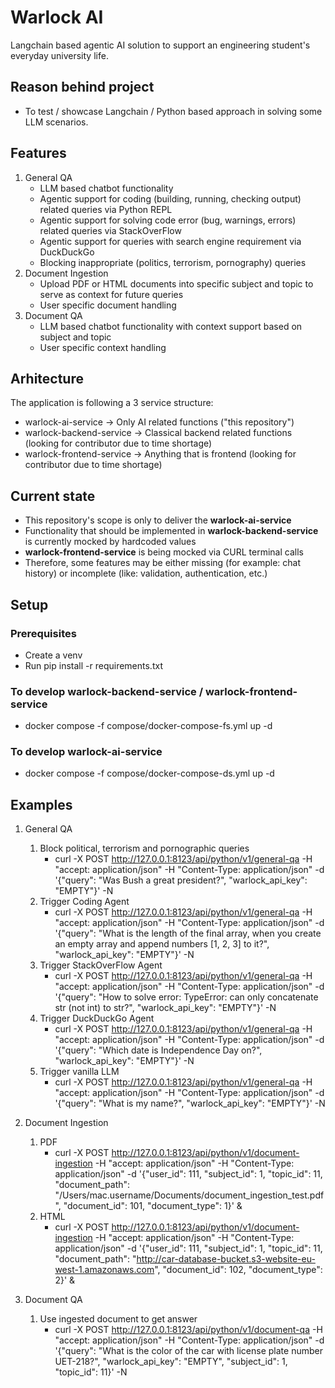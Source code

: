 # Warlock AI
Langchain based agentic AI solution to support an engineering student's everyday university life.

## Reason behind project
- To test / showcase Langchain / Python based approach in solving some LLM scenarios.

## Features
1. General QA
   - LLM based chatbot functionality
   - Agentic support for coding (building, running, checking output) related queries via Python REPL
   - Agentic support for solving code error (bug, warnings, errors) related queries via StackOverFlow
   - Agentic support for queries with search engine requirement via DuckDuckGo
   - Blocking inappropriate (politics, terrorism, pornography) queries
2. Document Ingestion
   - Upload PDF or HTML documents into specific subject and topic to serve as context for future queries
   - User specific document handling
3. Document QA
   - LLM based chatbot functionality with context support based on subject and topic
   - User specific context handling

## Arhitecture
The application is following a 3 service structure:
- warlock-ai-service -> Only AI related functions ("this repository")
- warlock-backend-service -> Classical backend related functions (looking for contributor due to time shortage)
- warlock-frontend-service -> Anything that is frontend (looking for contributor due to time shortage)

## Current state
- This repository's scope is only to deliver the **warlock-ai-service**
- Functionality that should be implemented in **warlock-backend-service** is currently mocked by hardcoded values
- **warlock-frontend-service** is being mocked via CURL terminal calls
- Therefore, some features may be either missing (for example: chat history) or incomplete (like: validation, authentication, etc.)

## Setup
### Prerequisites
- Create a venv
- Run pip install -r requirements.txt

### To develop warlock-backend-service / warlock-frontend-service
- docker compose -f compose/docker-compose-fs.yml up -d

### To develop warlock-ai-service
- docker compose -f compose/docker-compose-ds.yml up -d

## Examples
1. General QA
   1. Block political, terrorism and pornographic queries
      - curl -X POST http://127.0.0.1:8123/api/python/v1/general-qa -H "accept: application/json" -H "Content-Type: application/json" -d '{"query": "Was Bush a great president?", "warlock_api_key": "EMPTY"}' -N 
   2. Trigger Coding Agent
      - curl -X POST http://127.0.0.1:8123/api/python/v1/general-qa -H "accept: application/json" -H "Content-Type: application/json" -d '{"query": "What is the length of the final array, when you create an empty array and append numbers [1, 2, 3] to it?", "warlock_api_key": "EMPTY"}' -N
   3. Trigger StackOverFlow Agent 
      - curl -X POST http://127.0.0.1:8123/api/python/v1/general-qa -H "accept: application/json" -H "Content-Type: application/json" -d '{"query": "How to solve error: TypeError: can only concatenate str (not int) to str?", "warlock_api_key": "EMPTY"}' -N
   4. Trigger DuckDuckGo Agent
      - curl -X POST http://127.0.0.1:8123/api/python/v1/general-qa -H "accept: application/json" -H "Content-Type: application/json" -d '{"query": "Which date is Independence Day on?", "warlock_api_key": "EMPTY"}' -N
   5. Trigger vanilla LLM
      - curl -X POST http://127.0.0.1:8123/api/python/v1/general-qa -H "accept: application/json" -H "Content-Type: application/json" -d '{"query": "What is my name?", "warlock_api_key": "EMPTY"}' -N 

2. Document Ingestion
   1. PDF
      - curl -X POST http://127.0.0.1:8123/api/python/v1/document-ingestion -H "accept: application/json" -H "Content-Type: application/json" -d '{"user_id": 111, "subject_id": 1, "topic_id": 11, "document_path": "/Users/mac.username/Documents/document_ingestion_test.pdf", "document_id": 101, "document_type": 1}' &
   2. HTML
      - curl -X POST http://127.0.0.1:8123/api/python/v1/document-ingestion -H "accept: application/json" -H "Content-Type: application/json" -d '{"user_id": 111, "subject_id": 1, "topic_id": 11, "document_path": "http://car-database-bucket.s3-website-eu-west-1.amazonaws.com", "document_id": 102, "document_type": 2}' &

3. Document QA
   1. Use ingested document to get answer
      - curl -X POST http://127.0.0.1:8123/api/python/v1/document-qa -H "accept: application/json" -H "Content-Type: application/json" -d '{"query": "What is the color of the car with license plate number UET-218?", "warlock_api_key": "EMPTY", "subject_id": 1, "topic_id": 11}' -N 
   